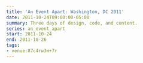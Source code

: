 ```yaml
---
title: 'An Event Apart: Washington, DC 2011'
date: 2011-10-24T09:00:00-05:00
summary: Three days of design, code, and content.
series: an_event_apart
start: 2011-10-24
end: 2011-10-26
tags:
- venue:87c4rw3m+7r
---
```

